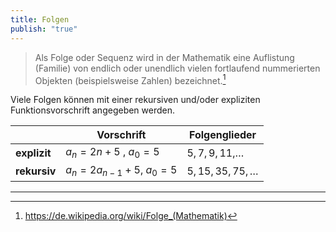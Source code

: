 ```yaml
---
title: Folgen
publish: "true"
---
```



>Als Folge oder Sequenz wird in der Mathematik eine Auflistung (Familie) von endlich oder unendlich vielen fortlaufend nummerierten Objekten (beispielsweise Zahlen) bezeichnet.[^1]

 Viele Folgen können mit einer rekursiven und/oder expliziten Funktionsvorschrift angegeben werden.

|              | Vorschrift                | Folgenglieder       |
| ------------ | ------------------------- | ------------------- |
| **explizit** | $a_n=2n+5$ , $a_0=5$      | $5,7,9,11,$…        |
| **rekursiv** | $a_n=2a_{n-1}+5$, $a_0=5$ | $5, 15, 35, 75,\,$… |

---
[^1]:  https://de.wikipedia.org/wiki/Folge_(Mathematik)